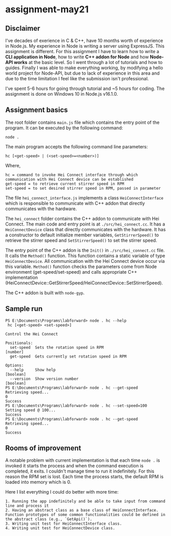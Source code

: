 # assignment-may21
## Disclaimer
I've decades of exerience in C & C++, have 10 months worth of experience in Node.js. My experience in Node is writing a server using ExpressJS. This assignment is different. For this assignment I have to learn how to write a __CLI application in Node__, how to write __C++ addon for Node__ and how __Node-API works__ at the basic level. So I went through a lot of tutorials and how to guides. Finally I was able to make everything working, by modifying a hello world project for Node-API, but due to lack of experience in this area and due to the time limitation I feel like the submission isn't professional.

I've spent 5-6 hours for going through tutorial and ~5 hours for coding. The assignment is done on Windows 10 in Node.js v16.1.0.

## Assignment basics
The root folder contains `main.js` file which contains the entry point of the program. It can be executed by the following command:

    node .
    
The main program accepts the following command line parameters:

    hc [<get-speed> | (<set-speed>=<number>)]

Where,

    hc = command to invoke Hei Connect interface through which communication with Hei Connect device can be established
    get-speed = to retrieve current stirrer speed in RPM
    set-speed = to set desired stirrer speed in RPM, passed in parameter
    
The file `hei_connect_interface.js` implements a class `HeiConnectInterface` which is responsible to communicate with C++ addon that directly communicates with the hardware.

The `hei_connect` folder contains the C++ addon to communicate with Hei Connect. The main code and entry point is at `./src/hei_connect.cc`. It has a `HeiConnectDevice` class that directly communicates with the hardware. It has a constructor to default initialize member variables, `GetStirrerSpeed()` to retrieve the stirrer speed and `SetStirrerSpeed()` to set the stirrer speed.

The entry point of the C++ addon is the `Init()` in `./src/hei_connect.cc` file. It calls the `Method()` function. This function contains a static variable of type `HeiConnectDevice`. All communication with the Hei Connect device occur via this variable. `Method()` function checks the parameters come from Node environment (get-speed/set-speed) and calls appropriate C++ implementation (HeiConnectDevice::GetStirrerSpeed/HeiConnectDevice::SetStirrerSpeed).

The C++ addon is built with `node-gyp`.

## Sample run
    PS E:\Documents\Programs\labforward> node . hc --help
     hc [<get-speed> <set-speed>]

    Control the Hei Connect

    Positionals:
      set-speed  Sets the rotation speed in RPM                             [number]
      get-speed  Gets currently set rotation speed in RPM

    Options:
      --help     Show help                                                 [boolean]
      --version  Show version number                                       [boolean]
    PS E:\Documents\Programs\labforward> node . hc --get-speed
    Retrieving speed...
    0
    Success
    PS E:\Documents\Programs\labforward> node . hc --set-speed=100
    Setting speed @ 100...
    Success
    PS E:\Documents\Programs\labforward> node . hc --get-speed
    Retrieving speed...
    0
    Success

## Rooms of improvement
A notable problem with current implementation is that each time `node .` is invoked it starts the process and when the command execution is completed, it exits. I couldn't manage time to run it indefinitely. For this reason the RPM set is lost. Each time the process starts, the default RPM is loaded into memory which is 0.

Here I list everything I could do better with more time:

    1. Running the app indefinitely and be able to take input from command line and process it
    2. Having an abstract class as a base class of HeiConnectInterface. Function prototypes of some common functionalities could be defined in the abstract class (e.g., `GetApi()`).
    3. Writing unit test for HeiConnectInterface class.
    4. Writing unit test for HeiConnectDevice class.

